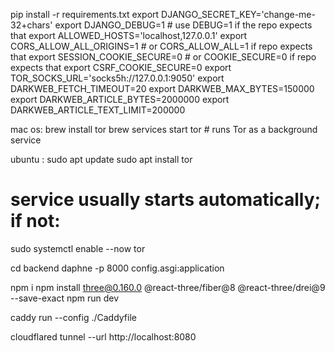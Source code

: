 pip install -r requirements.txt
export DJANGO_SECRET_KEY='change-me-32+chars'
export DJANGO_DEBUG=1                       # use DEBUG=1 if the repo expects that
export ALLOWED_HOSTS='localhost,127.0.0.1'
export CORS_ALLOW_ALL_ORIGINS=1             # or CORS_ALLOW_ALL=1 if repo expects that
export SESSION_COOKIE_SECURE=0              # or COOKIE_SECURE=0 if repo expects that
export CSRF_COOKIE_SECURE=0
export TOR_SOCKS_URL='socks5h://127.0.0.1:9050'
export DARKWEB_FETCH_TIMEOUT=20
export DARKWEB_MAX_BYTES=150000
export DARKWEB_ARTICLE_BYTES=2000000
export DARKWEB_ARTICLE_TEXT_LIMIT=200000



mac os:
brew install tor
brew services start tor       # runs Tor as a background service



ubuntu :
sudo apt update
sudo apt install tor
# service usually starts automatically; if not:
sudo systemctl enable --now tor




cd backend
daphne -p 8000 config.asgi:application




npm i
npm install three@0.160.0 @react-three/fiber@8 @react-three/drei@9 --save-exact
npm run dev

caddy run --config ./Caddyfile

cloudflared tunnel --url http://localhost:8080
